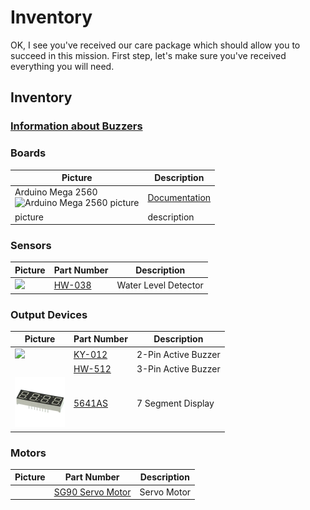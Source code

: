 # Inventory

OK, I see you've received our care package which should allow you to succeed in this mission.
First step, let's make sure you've received everything you will need.

## Inventory

### [Information about Buzzers](./Identifying_Buzzers.md)

### Boards

| Picture | Description |
| --- | --- |
| Arduino Mega 2560<br><img src="https://user-images.githubusercontent.com/15940/207482128-65026fa3-0df1-4b1a-b055-4f9e35ac56e8.png" alt="Arduino Mega 2560 picture" width="200"> | [Documentation](https://docs.arduino.cc/hardware/mega-2560) |
| picture | description |

### Sensors

| Picture | Part Number | Description |
| --- | --- | -- |
| <img src="https://user-images.githubusercontent.com/15940/209719372-74394072-b56a-4eec-a903-5413f8c64b6e.png" width="100"> | [HW-038](HW-038_WaterLevelDetector.md) | Water Level Detector |

### Output Devices

| Picture | Part Number | Description |
| --- | --- | --- |
| <img src="https://user-images.githubusercontent.com/15940/207704594-68e639e8-d183-408e-a649-8fd3ede81f99.jpeg" width="100"> | [KY-012](KY-012_2-PinActiveBuzzer.md) | 2-Pin Active Buzzer |
| | [HW-512](HW-512_3-PinActiveBuzzer.md) | 3-Pin Active Buzzer |
| <img src="./Pictures/5641AS_Red_4-Digit_LED_7-Segment Display.png" width="80"> | [5641AS](5641AS_7_SegmentDisplay.md) | 7 Segment Display |

### Motors

| Picture | Part Number | Description |
| --- | --- | --- |
| <img src="" width="100"> | [SG90 Servo Motor](SG90_Micro_Servo.md) | Servo Motor |
